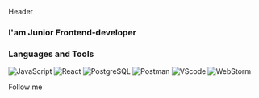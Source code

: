 Header

### I'am Junior Frontend-developer

### Languages and Tools

![JavaScript](https://img.shields.io/badge/-Flutter-090909?style=for-the-badge&logo=JavaScript)
![React](https://img.shields.io/badge/-Flutter-090909?style=for-the-badge&logo=React)
![PostgreSQL](https://img.shields.io/badge/-Flutter-090909?style=for-the-badge&logo=PostgreSQL)
![Postman](https://img.shields.io/badge/-Flutter-090909?style=for-the-badge&logo=Postman)
![VScode](https://img.shields.io/badge/-Flutter-090909?style=for-the-badge&logo=VScode)
![WebStorm](https://img.shields.io/badge/-Flutter-090909?style=for-the-badge&logo=WebStorm)

Follow me
